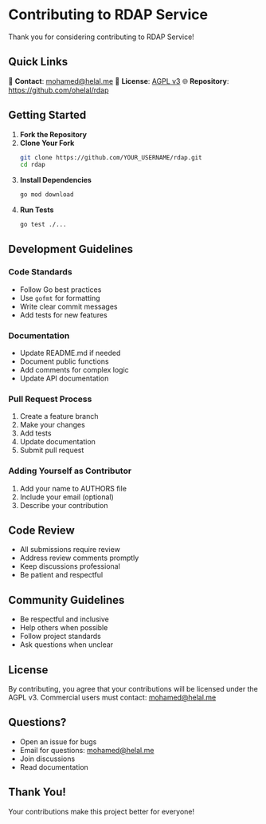 # Contributing to RDAP Service

Thank you for considering contributing to RDAP Service! 

## Quick Links
📧 **Contact**: mohamed@helal.me
📜 **License**: [AGPL v3](LICENSE)
🌐 **Repository**: https://github.com/ohelal/rdap

## Getting Started

1. **Fork the Repository**
2. **Clone Your Fork**
   ```bash
   git clone https://github.com/YOUR_USERNAME/rdap.git
   cd rdap
   ```
3. **Install Dependencies**
   ```bash
   go mod download
   ```
4. **Run Tests**
   ```bash
   go test ./...
   ```

## Development Guidelines

### Code Standards
- Follow Go best practices
- Use `gofmt` for formatting
- Write clear commit messages
- Add tests for new features

### Documentation
- Update README.md if needed
- Document public functions
- Add comments for complex logic
- Update API documentation

### Pull Request Process
1. Create a feature branch
2. Make your changes
3. Add tests
4. Update documentation
5. Submit pull request

### Adding Yourself as Contributor
1. Add your name to AUTHORS file
2. Include your email (optional)
3. Describe your contribution

## Code Review

- All submissions require review
- Address review comments promptly
- Keep discussions professional
- Be patient and respectful

## Community Guidelines

- Be respectful and inclusive
- Help others when possible
- Follow project standards
- Ask questions when unclear

## License

By contributing, you agree that your contributions will be licensed under the AGPL v3.
Commercial users must contact: mohamed@helal.me

## Questions?

- Open an issue for bugs
- Email for questions: mohamed@helal.me
- Join discussions
- Read documentation

## Thank You!

Your contributions make this project better for everyone!
